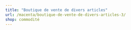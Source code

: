 ```yaml
---
title: "Boutique de vente de divers articles"
url: /macenta/boutique-de-vente-de-divers-articles-3/
shop: commodité
---
```

